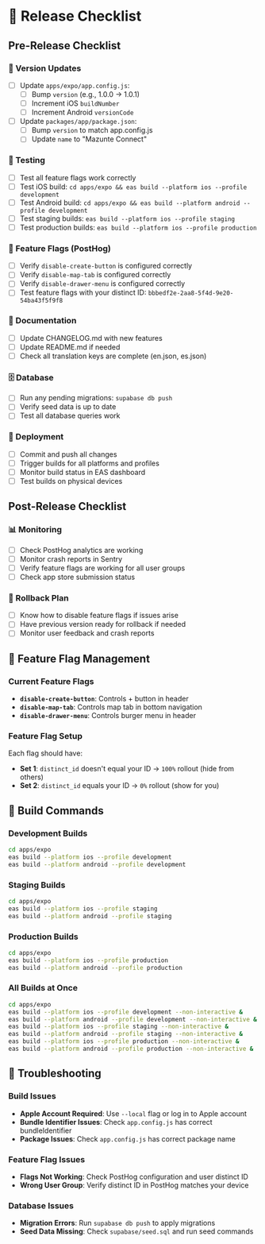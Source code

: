 # 🚀 Release Checklist

## Pre-Release Checklist

### 📱 Version Updates
- [ ] Update `apps/expo/app.config.js`:
  - [ ] Bump `version` (e.g., 1.0.0 → 1.0.1)
  - [ ] Increment iOS `buildNumber`
  - [ ] Increment Android `versionCode`
- [ ] Update `packages/app/package.json`:
  - [ ] Bump `version` to match app.config.js
  - [ ] Update `name` to "Mazunte Connect"

### 🧪 Testing
- [ ] Test all feature flags work correctly
- [ ] Test iOS build: `cd apps/expo && eas build --platform ios --profile development`
- [ ] Test Android build: `cd apps/expo && eas build --platform android --profile development`
- [ ] Test staging builds: `eas build --platform ios --profile staging`
- [ ] Test production builds: `eas build --platform ios --profile production`

### 🔧 Feature Flags (PostHog)
- [ ] Verify `disable-create-button` is configured correctly
- [ ] Verify `disable-map-tab` is configured correctly  
- [ ] Verify `disable-drawer-menu` is configured correctly
- [ ] Test feature flags with your distinct ID: `bbbedf2e-2aa8-5f4d-9e20-54ba43f5f9f8`

### 📝 Documentation
- [ ] Update CHANGELOG.md with new features
- [ ] Update README.md if needed
- [ ] Check all translation keys are complete (en.json, es.json)

### 🗄️ Database
- [ ] Run any pending migrations: `supabase db push`
- [ ] Verify seed data is up to date
- [ ] Test all database queries work

### 🚀 Deployment
- [ ] Commit and push all changes
- [ ] Trigger builds for all platforms and profiles
- [ ] Monitor build status in EAS dashboard
- [ ] Test builds on physical devices

## Post-Release Checklist

### 📊 Monitoring
- [ ] Check PostHog analytics are working
- [ ] Monitor crash reports in Sentry
- [ ] Verify feature flags are working for all user groups
- [ ] Check app store submission status

### 🔄 Rollback Plan
- [ ] Know how to disable feature flags if issues arise
- [ ] Have previous version ready for rollback if needed
- [ ] Monitor user feedback and crash reports

## 🎯 Feature Flag Management

### Current Feature Flags
- **`disable-create-button`**: Controls + button in header
- **`disable-map-tab`**: Controls map tab in bottom navigation
- **`disable-drawer-menu`**: Controls burger menu in header

### Feature Flag Setup
Each flag should have:
- **Set 1**: `distinct_id` doesn't equal your ID → `100%` rollout (hide from others)
- **Set 2**: `distinct_id` equals your ID → `0%` rollout (show for you)

## 📱 Build Commands

### Development Builds
```bash
cd apps/expo
eas build --platform ios --profile development
eas build --platform android --profile development
```

### Staging Builds
```bash
cd apps/expo
eas build --platform ios --profile staging
eas build --platform android --profile staging
```

### Production Builds
```bash
cd apps/expo
eas build --platform ios --profile production
eas build --platform android --profile production
```

### All Builds at Once
```bash
cd apps/expo
eas build --platform ios --profile development --non-interactive &
eas build --platform android --profile development --non-interactive &
eas build --platform ios --profile staging --non-interactive &
eas build --platform android --profile staging --non-interactive &
eas build --platform ios --profile production --non-interactive &
eas build --platform android --profile production --non-interactive &
```

## 🐛 Troubleshooting

### Build Issues
- **Apple Account Required**: Use `--local` flag or log in to Apple account
- **Bundle Identifier Issues**: Check `app.config.js` has correct bundleIdentifier
- **Package Issues**: Check `app.config.js` has correct package name

### Feature Flag Issues
- **Flags Not Working**: Check PostHog configuration and user distinct ID
- **Wrong User Group**: Verify distinct ID in PostHog matches your device

### Database Issues
- **Migration Errors**: Run `supabase db push` to apply migrations
- **Seed Data Missing**: Check `supabase/seed.sql` and run seed commands
